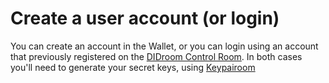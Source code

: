 # Create a user account (or login)

You can create an account in the Wallet, or you can login using an account that previously registered on the [DIDroom Control Room](https://dashboard.didroom.com/). In both cases you'll need to generate your secret keys, using [Keypairoom](../6_components/generate_keys_keypairoom)